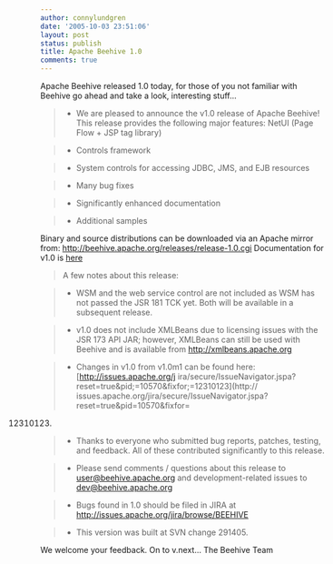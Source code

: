 ```yaml
---
author: connylundgren
date: '2005-10-03 23:51:06'
layout: post
status: publish
title: Apache Beehive 1.0
comments: true
---
```


Apache Beehive released 1.0 today, for those of you not familiar with Beehive
go ahead and take a look, interesting stuff...

> * We are pleased to announce the v1.0 release of Apache Beehive! This
release provides the following major features: NetUI (Page Flow + JSP tag
library)

> * Controls framework

> * System controls for accessing JDBC, JMS, and EJB resources

> * Many bug fixes

> * Significantly enhanced documentation

> * Additional samples

Binary and source distributions can be downloaded via an Apache mirror from:
http://beehive.apache.org/releases/release-1.0.cgi Documentation for v1.0 is
[here](http://beehive.apache.org/docs/1.0)

> A few notes about this release:

> * WSM and the web service control are not included as WSM has not passed the
JSR 181 TCK yet. Both will be available in a subsequent release.

> * v1.0 does not include XMLBeans due to licensing issues with the JSR 173
API JAR; however, XMLBeans can still be used with Beehive and is available
from http://xmlbeans.apache.org

> * Changes in v1.0 from v1.0m1 can be found here: [http://issues.apache.org/j
ira/secure/IssueNavigator.jspa?reset=true&pid;=10570&fixfor;=12310123](http://
issues.apache.org/jira/secure/IssueNavigator.jspa?reset=true&pid=10570&fixfor=
12310123)

> * Thanks to everyone who submitted bug reports, patches, testing, and
feedback. All of these contributed significantly to this release.

> * Please send comments / questions about this release to
user@beehive.apache.org and development-related issues to
dev@beehive.apache.org

> * Bugs found in 1.0 should be filed in JIRA at
http://issues.apache.org/jira/browse/BEEHIVE

> * This version was built at SVN change 291405.

We welcome your feedback. On to v.next... The Beehive Team

